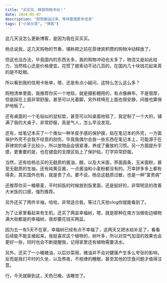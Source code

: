 ```yaml
---
title: "买买买，释放购物冲动！"
date: 2024-05-07
description: "刚刚搬运过来，等待整理更多信息"
tags: ["小吴乐意", "博客"]
---
```


这几天没怎么更新博客，是因为我在买买买。

杨总说我，这几天购物的节奏，堪称把之前在菲律宾积攒的购物冲动释放了。

但这也没办法，毕竟国内的东西太多，我的购物冲动也太多了，物流又是如此给力，当然核心还是价格便宜。花惯了披索动不动几百的，在国内几十块钱花起来真的是不眨眼。

所以看到我的信用卡账单，嗯，还是有点小疑问，这特么怎么这么多？

购物清单里面，我推荐你买一个地毯，就是摄影棚用的，有点像麻布，不是很厚，但是踩在上面非常舒服，甚至可以光着脚，另外转椅在上面也很安静，间接也算保护地板了。

还有桌面的一个毛毡似的鼠标垫，甚至可以叫桌面地毯了，我定制了一个大的，铺满了我的大桌子，非常舒服，真是气人，怎么早没发现。

还有，给笔记本买了一个类似一种羊皮手感的保护膜，贴在笔记本的外壳，一方面保护外壳不会我不经意的刮伤，毕竟我偶尔会放一些东西在笔记本上，可能源于在菲律宾的桌子比较小，所以放物品会很紧凑，养成了叠放的习惯。另一方面提升手感，更重要的是，也在键盘的支撑区贴上了保护贴，打字异常舒服。

当然，还有给杨总买的无麸质的酱油，醋，以及大米面，荞面面条，玉米面粉，甚至无麸质的生抽，还有纯黄豆酱，一点酱油和小麦粉都没有的。万幸拼多多上都有得卖，其实国外也有，就是贵了点。要不说，杨总这麸质过敏，也是一种“富贵病”

还推荐你买一桶藜麦，平时焖饭的时候放到饭里面，还是挺好的，非常明显的改善大米饭的口感，强烈推荐。

另外还买了两件半袖，哈哈，非常适合我，等过几天拍vlog你就能看到了。

为了让家里看起来有生机，还买了两盆幸福树，嗯，就是那种在南方当做街边植物满大街都是的幸福树，我却要花钱买两盆。

因为五一有5天不在家，幸福树已经有点不幸福了，这两天又把水给补足了，看看后续能不能支棱起来。我挺喜欢这个植物的，树叶多，所以对空气加湿的效果也会更好一些，同时也会不断提醒我，记得家里还有植物需要浇水。

另外，还买了一小桶猪油，以后炒菜用，猪油并不会对健康产生多么夸张的影响，反而是我们平时的久坐，以及熬夜，不规律的睡眠，甚至其他的饮食问题才值得注意。

行，今天就聊到这，天色已晚，该睡觉了。
